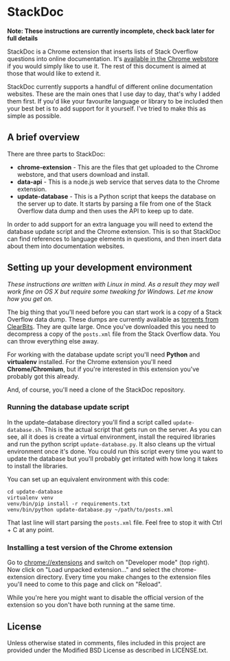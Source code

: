 # StackDoc #

**Note: These instructions are currently incomplete, check back later for full details**

StackDoc is a Chrome extension that inserts lists of Stack Overflow questions into online documentation. It's [available in the Chrome webstore](https://chrome.google.com/webstore/detail/hfdanbnpljnbncjbdcbmbieeoicdlhbe) if you would simply like to use it. The rest of this document is aimed at those that would like to extend it.

StackDoc currently supports a handful of different online documentation websites. These are the main ones that I use day to day, that's why I added them first. If you'd like your favourite language or library to be included then your best bet is to add support for it yourself. I've tried to make this as simple as possible.


## A brief overview ##

There are three parts to StackDoc:

* **chrome-extension** - This are the files that get uploaded to the Chrome webstore, and that users download and install.
* **data-api** - This is a node.js web service that serves data to the Chrome extension.
* **update-database** - This is a Python script that keeps the database on the server up to date. It starts by parsing a file from one of the Stack Overflow data dump and then uses the API to keep up to date.

In order to add support for an extra language you will need to extend the database update script and the Chrome extension. This is so that StackDoc can find references to language elements in questions, and then insert data about them into documentation websites.


## Setting up your development environment ##

*These instructions are written with Linux in mind. As a result they may well work fine on OS X but require some tweaking for Windows. Let me know how you get on.*

The big thing that you'll need before you can start work is a copy of a Stack Overflow data dump. These dumps are currently available as [torrents from ClearBits](http://www.clearbits.net/creators/146-stack-exchange-data-dump). They are quite large. Once you've downloaded this you need to decompress a copy of the `posts.xml` file from the Stack Overflow data. You can throw everything else away.

For working with the database update script you'll need **Python** and **virtualenv** installed. For the Chrome extension you'll need **Chrome/Chromium**, but if you're interested in this extension you've probably got this already.

And, of course, you'll need a clone of the StackDoc repository.


### Running the database update script ###

In the update-database directory you'll find a script called `update-database.sh`. This is the actual script that gets run on the server. As you can see, all it does is create a virtual environment, install the required libraries and run the python script `update-database.py`. It also cleans up the virtual environment once it's done. You could run this script every time you want to update the database but you'll probably get irritated with how long it takes to install the libraries.

You can set up an equivalent environment with this code:

    cd update-database
    virtualenv venv
    venv/bin/pip install -r requirements.txt
    venv/bin/python update-database.py ~/path/to/posts.xml

That last line will start parsing the `posts.xml` file. Feel free to stop it with Ctrl + C at any point.


### Installing a test version of the Chrome extension ###

Go to [chrome://extensions](chrome://extensions) and switch on "Developer mode" (top right). Now click on "Load unpacked extension..." and select the chrome-extension directory. Every time you make changes to the extension files you'll need to come to this page and click on "Reload".

While you're here you might want to disable the official version of the extension so you don't have both running at the same time.


## License ##

Unless otherwise stated in comments, files included in this project are provided under the Modified BSD License as described in LICENSE.txt.
